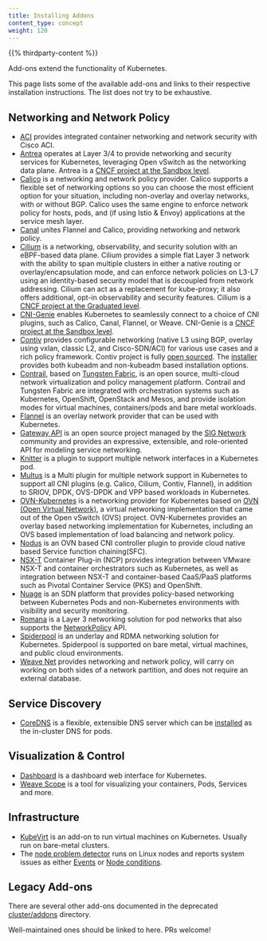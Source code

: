 ```yaml
---
title: Installing Addons
content_type: concept
weight: 120
---
```


<!-- overview -->

{{% thirdparty-content %}}

Add-ons extend the functionality of Kubernetes.

This page lists some of the available add-ons and links to their respective
installation instructions. The list does not try to be exhaustive.

<!-- body -->

## Networking and Network Policy

* [ACI](https://www.github.com/noironetworks/aci-containers) provides integrated
  container networking and network security with Cisco ACI.
* [Antrea](https://antrea.io/) operates at Layer 3/4 to provide networking and
  security services for Kubernetes, leveraging Open vSwitch as the networking
  data plane. Antrea is a [CNCF project at the Sandbox level](https://www.cncf.io/projects/antrea/).
* [Calico](https://www.tigera.io/project-calico/) is a networking and network
  policy provider. Calico supports a flexible set of networking options so you
  can choose the most efficient option for your situation, including non-overlay
  and overlay networks, with or without BGP. Calico uses the same engine to
  enforce network policy for hosts, pods, and (if using Istio & Envoy)
  applications at the service mesh layer.
* [Canal](https://projectcalico.docs.tigera.io/getting-started/kubernetes/flannel/flannel)
  unites Flannel and Calico, providing networking and network policy.
* [Cilium](https://github.com/cilium/cilium) is a networking, observability,
  and security solution with an eBPF-based data plane. Cilium provides a
  simple flat Layer 3 network with the ability to span multiple clusters
  in either a native routing or overlay/encapsulation mode, and can enforce
  network policies on L3-L7 using an identity-based security model that is
  decoupled from network addressing. Cilium can act as a replacement for
  kube-proxy; it also offers additional, opt-in observability and security features.
  Cilium is a [CNCF project at the Graduated level](https://www.cncf.io/projects/cilium/).
* [CNI-Genie](https://github.com/cni-genie/CNI-Genie) enables Kubernetes to seamlessly
  connect to a choice of CNI plugins, such as Calico, Canal, Flannel, or Weave.
  CNI-Genie is a [CNCF project at the Sandbox level](https://www.cncf.io/projects/cni-genie/).
* [Contiv](https://contivpp.io/) provides configurable networking (native L3 using BGP,
  overlay using vxlan, classic L2, and Cisco-SDN/ACI) for various use cases and a rich
  policy framework. Contiv project is fully [open sourced](https://github.com/contiv).
  The [installer](https://github.com/contiv/install) provides both kubeadm and
  non-kubeadm based installation options.
* [Contrail](https://www.juniper.net/us/en/products-services/sdn/contrail/contrail-networking/),
  based on [Tungsten Fabric](https://tungsten.io), is an open source, multi-cloud
  network virtualization and policy management platform. Contrail and Tungsten
  Fabric are integrated with orchestration systems such as Kubernetes, OpenShift,
  OpenStack and Mesos, and provide isolation modes for virtual machines, containers/pods
  and bare metal workloads.
* [Flannel](https://github.com/flannel-io/flannel#deploying-flannel-manually) is
  an overlay network provider that can be used with Kubernetes.
* [Gateway API](/docs/concepts/services-networking/gateway/) is an open source project managed by
  the [SIG Network](https://github.com/kubernetes/community/tree/master/sig-network) community and
  provides an expressive, extensible, and role-oriented API for modeling service networking.
* [Knitter](https://github.com/ZTE/Knitter/) is a plugin to support multiple network
  interfaces in a Kubernetes pod.
* [Multus](https://github.com/k8snetworkplumbingwg/multus-cni) is a Multi plugin for
  multiple network support in Kubernetes to support all CNI plugins
  (e.g. Calico, Cilium, Contiv, Flannel), in addition to SRIOV, DPDK, OVS-DPDK and
  VPP based workloads in Kubernetes.
* [OVN-Kubernetes](https://github.com/ovn-org/ovn-kubernetes/) is a networking
  provider for Kubernetes based on [OVN (Open Virtual Network)](https://github.com/ovn-org/ovn/),
  a virtual networking implementation that came out of the Open vSwitch (OVS) project.
  OVN-Kubernetes provides an overlay based networking implementation for Kubernetes,
  including an OVS based implementation of load balancing and network policy.
* [Nodus](https://github.com/akraino-edge-stack/icn-nodus) is an OVN based CNI
  controller plugin to provide cloud native based Service function chaining(SFC).
* [NSX-T](https://docs.vmware.com/en/VMware-NSX-T-Data-Center/index.html) Container Plug-in (NCP)
  provides integration between VMware NSX-T and container orchestrators such as
  Kubernetes, as well as integration between NSX-T and container-based CaaS/PaaS
  platforms such as Pivotal Container Service (PKS) and OpenShift.
* [Nuage](https://github.com/nuagenetworks/nuage-kubernetes/blob/v5.1.1-1/docs/kubernetes-1-installation.rst)
  is an SDN platform that provides policy-based networking between Kubernetes
  Pods and non-Kubernetes environments with visibility and security monitoring.
* [Romana](https://github.com/romana) is a Layer 3 networking solution for pod
  networks that also supports the [NetworkPolicy](/docs/concepts/services-networking/network-policies/) API.
* [Spiderpool](https://github.com/spidernet-io/spiderpool) is an underlay and RDMA
  networking solution for Kubernetes. Spiderpool is supported on bare metal, virtual machines,
  and public cloud environments.
* [Weave Net](https://github.com/weaveworks/weave )
  provides networking and network policy, will carry on working on both sides
  of a network partition, and does not require an external database.

## Service Discovery

* [CoreDNS](https://coredns.io) is a flexible, extensible DNS server which can
  be [installed](https://github.com/coredns/deployment/tree/master/kubernetes)
  as the in-cluster DNS for pods.

## Visualization &amp; Control

* [Dashboard](https://github.com/kubernetes/dashboard#kubernetes-dashboard)
  is a dashboard web interface for Kubernetes.
* [Weave Scope](https://www.weave.works/documentation/scope-latest-installing/#k8s) is a
  tool for visualizing your containers, Pods, Services and more.

## Infrastructure

* [KubeVirt](https://kubevirt.io/user-guide/#/installation/installation) is an add-on
  to run virtual machines on Kubernetes. Usually run on bare-metal clusters.
* The
  [node problem detector](https://github.com/kubernetes/node-problem-detector)
  runs on Linux nodes and reports system issues as either
  [Events](/docs/reference/kubernetes-api/cluster-resources/event-v1/) or
  [Node conditions](/docs/concepts/architecture/nodes/#condition).

## Legacy Add-ons

There are several other add-ons documented in the deprecated
[cluster/addons](https://git.k8s.io/kubernetes/cluster/addons) directory.

Well-maintained ones should be linked to here. PRs welcome!
